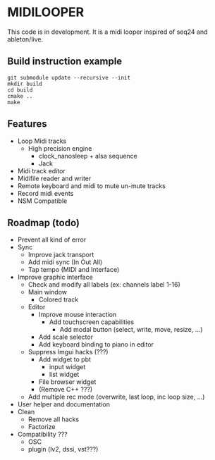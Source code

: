 # MIDILOOPER

This code is in development.
It is a midi looper inspired of seq24 and ableton/live.

## Build instruction example

    git submodule update --recursive --init
    mkdir build
    cd build
    cmake ..
    make

## Features

* Loop Midi tracks
  * High precision engine
    * clock_nanosleep + alsa sequence
    * Jack
* Midi track editor
* Midifile reader and writer
* Remote keyboard and midi to mute un-mute tracks
* Record midi events
* NSM Compatible

## Roadmap (todo)

* Prevent all kind of error
* Sync
  * Improve jack transport
  * Add midi sync (In Out All)
  * Tap tempo (MIDI and Interface)
* Improve graphic interface
  * Check and modify all labels (ex: channels label 1-16)
  * Main window
    * Colored track
  * Editor
    * Improve mouse interaction
      * Add touchscreen capabilities
        * Add modal button (select, write, move, resize, ...)
    * Add scale selector
    * Add keyboard binding to piano in editor
  * Suppress Imgui hacks (???)
    * Add widget to pbt
      * input widget
      * list widget
    * File browser widget
    * (Remove C++ ???)
  * Add multiple rec mode (overwrite, last loop, inc loop size, ...)
* User helper and documentation
* Clean
  * Remove all hacks
  * Factorize
* Compatibility ???
  * OSC
  * plugin (lv2, dssi, vst???)
